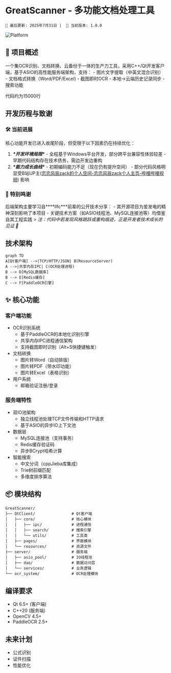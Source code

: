 # GreatScanner - 多功能文档处理工具  

 `📅 最后更新: 2025年7月31日 |  🐍 当前版本: 1.0.0`  

![Platform](https://img.shields.io/badge/platform-Windows%20-green.svg)   

##  🌟 项目概述

一个集OCR识别、文档转换、云备份于一体的生产力工具，采用C++/Qt开发客户端，基于ASIO的高性能服务端架构，支持： - 图片文字提取（中英文混合识别） - 文档格式转换（Word/PDF/Excel) - 截图即时OCR  - 本地->云端历史记录同步  - 搜索功能

代码约为15000行

## 开发历程与致谢

###  🛠️ 当前进展

核心功能开发已进入收尾阶段，但受限于以下因素仍在持续优化：

1. ***\*开发环境局限\****     - 全程基于Windows平台开发，部分跨平台兼容性体验较差     - 早期代码结构存在技术债务，需边开发边重构  
2.  ***\*能力成长曲线\****     - 初期编码能力不足（现在仍有提升空间）     - 部分代码风格明显受B站UP主([恋恋风辰zack的个人空间-恋恋风辰zack个人主页-哔哩哔哩视频](https://space.bilibili.com/271469206?spm_id_from=333.337.0.0)) 影响    

### 🙏 特别鸣谢

后端架构主要学习自***\*llfc\***前辈的公开技术分享：   - 其开源项目为爱发电的精神深刻影响了本项目   - 关键技术方案（如ASIO线程池、MySQL连接池等）均借鉴自其工程实践    *> 注：代码中若发现风格跳跃或重构痕迹，正是开发者技术成长的见证  🌱*



## 技术架构

```mermaid
graph TD     
A[Qt客户端] -->|TCP/HTTP/JSON| B(ResourceServer)    
A -->|共享内存IPC| C(OCR处理进程)    
B --> D[MySQL数据库]    
B --> E[Redis缓存]    
C --> F[PaddleOCR引擎]
```





## ✨ 核心功能

### 客户端功能

- OCR识别系统
    - 基于PaddleOCR的本地化识别引擎
    - 共享内存IPC进程通信架构
    - 支持截图即时识别（Alt+S快捷键触发）
- 文档转换
    - 图片转Word（自动排版）
    - 图片转PDF（带水印功能）
    - 图片转Excel（表格识别）
- 用户系统
    - 邮箱验证注册/登录

### 服务端特性

- 双IO池架构
    - 独立线程池处理TCP文件传输和HTTP请求
    - 基于ASIO的异步IO上下文池
- 数据层
    - MySQL连接池（支持事务）
    - Redis缓存验证码
    - 异步BCrypt哈希计算
- 智能搜索
    - 中文分词（cppJieba库集成）
    - Trie树前缀匹配
    - 多维度排序算法



## 📦 模块结构

```
GreatScanner/
├── QtClient/                # Qt客户端 
│   ├── core/                # 核心模块 
│   │   ├── ipc/             # 进程通信 
│   │   ├── search/          # 搜索引擎 
│   │   └── utils/           # 工具类
│   ├── pages/               # 界面模块
│   └── resources/           # 资源文件 
├── server/                  # 服务端 
│   ├── asio_pool/           # IO线程池
│   ├── dao/                 # 数据访问层 
│   └── services/            # 业务逻辑 
└── ocr_system/              # OCR处理模块
```



## 编译要求

- Qt 6.5+ (客户端)
- C++20 (服务端)
- OpenCV 4.5+
- PaddleOCR 2.5+



## 未来计划

- 公式识别
- 证件扫描
- 性能优化